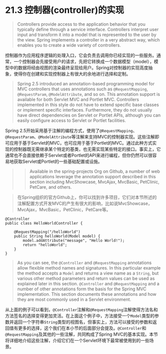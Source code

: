 # 21.3 控制器(controller)的实现

> Controllers provide access to the application behavior that you typically define through a service interface. Controllers interpret user input and transform it into a model that is represented to the user by the view. Spring implements a controller in a very abstract way, which enables you to create a wide variety of controllers.

控制器作为应用程序逻辑的处理入口，它会负责去调用你已经实现的一些服务。通常，一个控制器会先接受用户的请求，先把它转换成一个数据模型（model），模型中的数据将经由视图的渲染最终呈现给用户。Spring对控制器的实现高度抽象，使得你在创建和实现控制器上有很大的余地进行选择和定制。

> Spring 2.5 introduced an annotation-based programming model for MVC controllers that uses annotations such as `@RequestMapping`, `@RequestParam`, `@ModelAttribute`, and so on. This annotation support is available for both Servlet MVC and Portlet MVC. Controllers implemented in this style do not have to extend specific base classes or implement specific interfaces. Furthermore, they do not usually have direct dependencies on Servlet or Portlet APIs, although you can easily configure access to Servlet or Portlet facilities.

Spring 2.5开始采用基于注解的编程方式，使用了`@RequestMapping`、`@RequestParam`、`@ModelAttribute`等注解来支持MVC的控制器实现。这些注解即可应用于基于Servlet的MVC，也可应用于基于Portlet的MVC。通过此种方式实现的控制器既无需继承某个特定的基类，也无需实现某些特定的接口。事实上，它通常也不会直接依赖于Servlet或者Portlet的API来进行编程，但你仍然可以很容易地获取Servlet或Portlet的一些基础配置或设施。

> > Available in the spring-projects Org on Github, a number of web applications leverage the annotation support described in this section including MvcShowcase, MvcAjax, MvcBasic, PetClinic, PetCare, and others.

> 在Spring组织的官方Github上，你可以找到许多项目，它们对本节所述的注解配置方式开发MVC的产生有很大的影响，比如说MvcShowcase，MvcAjax，MvcBasic，PetClinic，PetCare等。

```
@Controller
public class HelloWorldController {

    @RequestMapping("/helloWorld")
    public String helloWorld(Model model) {
        model.addAttribute("message", "Hello World!");
        return "helloWorld";
    }
}
```

> As you can see, the `@Controller` and `@RequestMapping` annotations allow flexible method names and signatures. In this particular example the method accepts a `Model` and returns a view name as a `String`, but various other method parameters and return values can be used as explained later in this section. `@Controller` and `@RequestMapping` and a number of other annotations form the basis for the Spring MVC implementation. This section documents these annotations and how they are most commonly used in a Servlet environment.

从上面的例子可以看到，`@Controller`注解和`@RequestMapping`注解使得方法名和方法签名的选择变得更加灵活。在上面这个例子中，方法接受一个`Model`类型的参数并返回一个字符串`String`类型的视图名，但事实上，方法可以接受的参数和返回值有更多的选择，这个我们在本小节的后面部分会提及。`@Controller`和`@RequestMapping`及其他的一些注解，共同构成了Spring MVC的基本实现。本节将详细地介绍这些注解，介绍它们在一个Servlet环境下最常被使用到的一些场景。



